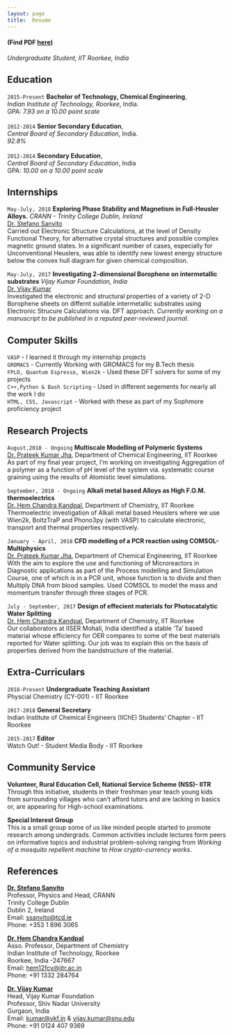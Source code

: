 ```yaml
---
layout: page
title:  Resume 
---
```

#### (Find PDF <a href="https://github.com/s-utkarsh/s-utkarsh.github.io/raw/master/Utkarsh-IIT.pdf">here</a>)
*Undergraduate Student, IIT Roorkee, India*

<!--<a href="mailto:usingh1@ch.iitr.ac.in">usingh1@ch.iitr.ac.in</a> - (+91) - 8899416395-->

## Education

`2015-Present`
**Bachelor of Technology, Chemical Engineering**, <br/>*Indian Institute of Technology, Roorkee*, India.
<br/>GPA: *7.93 on a 10.00 point scale*<br/><br/>
`2012-2014`
**Senior Secondary Education**, <br/>*Central Board of Secondary Education*, India.
<br/>*92.8%*<br/><br/>
`2012-2014`
**Secondary Education**, <br/>*Central Board of Secondary Education*, India
<br/>GPA: *10.00 on a 10.00 point scale*<br/>

## Internships

`May-July, 2018`
**Exploring Phase Stability and Magnetism in Full-Heusler Alloys.** *CRANN - Trinity College Dublin, Ireland* <br/>
<a href="https://scholar.google.com/citations?user=EUXp2J0AAAAJ&hl=en">Dr. Stefano Sanvito</a> <br/>
Carried out Electronic Structure Calculations, at the level of Density Functional Theory, for alternative crystal structures and possible complex magnetic ground states. In a significant number of cases, especially for Unconventional Heuslers, was able to identify new lowest energy structure below the convex hull diagram for given chemical composition.<br/>

`May-July, 2017`
**Investigating 2-dimensional Borophene on intermetallic substrates** *Vijay Kumar Foundation, India* <br/>
<a href="https://scholar.google.co.in/citations?user=Uq92p1kAAAAJ&hl=en">Dr. Vijay Kumar</a> <br/>
Investigated the electronic and structural properties of a variety of 2-D Borophene sheets on differnt suitable intermetallic substrates using Electronic Strucure Calculations via. DFT approach. *Currently working on a manuscript to be published in a reputed peer-reviewed journal.*<br/>

## Computer Skills

`VASP` - I learned it through my internship projects <br/>
`GROMACS` - Currently Working with GROMACS for my B.Tech thesis <br/>
`FPLO, Quantum Espresso, Wien2k` - Used these DFT solvers for some of my projects <br/>
`C++,Python & Bash Scripting` - Used in different segements for nearly all the work I do <br/>
`HTML, CSS, Javascript` - Worked with these as part of my Sophmore proficiency project <br/>

## Research Projects

`August,2018 - Ongoing` **Multiscale Modelling of Polymeric Systems** <br/>
<a href="https://scholar.google.co.in/citations?user=SAgH8nsAAAAJ&hl=en">Dr. Prateek Kumar Jha</a>, Department of Chemical Engineering, IIT Roorkee <br/>
As part of my final year project, I’m working on investigating Aggregation of a polymer as a
function of pH level of the system via. systematic course graining using the results of Atomistic level
simulations.

`September, 2018 - Ongoing` **Alkali metal based Alloys as High F.O.M. thermoelectrics** <br/>
<a href="https://scholar.google.co.in/citations?user=0QZudlsAAAAJ&hl=en">Dr. Hem Chandra Kandpal</a>, Department of Chemistry, IIT Roorkee <br/>
Thermoelectric investigation of Alkali metal based Heuslers where we use Wien2k, BoltzTraP and
Phono3py (with VASP) to calculate electronic, transport and thermal properties respectively.

`January - April, 2018` **CFD modelling of a PCR reaction using COMSOL-Multiphysics** <br/>
<a href="https://scholar.google.co.in/citations?user=SAgH8nsAAAAJ&hl=en">Dr. Prateek Kumar Jha</a>, Department of Chemical Engineering, IIT Roorkee <br/>
With the aim to explore the use and functioning of Microreactors in Diagnostic applications as part
of the Process modelling and Simulation Course, one of which is in a PCR unit, whose function is to
divide and then Multiply DNA from blood samples. Used COMSOL to model the mass and momentum transfer through three stages of PCR.

`July - September, 2017` **Design of effecient materials for Photocatalytic Water Splitting** <br/>
<a href="https://scholar.google.co.in/citations?user=0QZudlsAAAAJ&hl=en">Dr. Hem Chandra Kandpal</a>, Department of Chemistry, IIT Roorkee <br/>
Our collaborators at IISER Mohali, India identified a stable ’Ta’ based material whose efficiency for
OER compares to some of the best materials reported for Water splitting. Our job was to explain
this on the basis of properties derived from the bandstructure of the material.

##  Extra-Curriculars

`2018-Present` **Undergraduate Teaching Assistant** <br/>
Physcial Chemistry (CY-001) - IIT Roorkee <br/>

`2017-2018` **General Secretary** <br/>
Indian Institute of Chemical Engineers (IIChE) Students’ Chapter - IIT Roorkee <br/>

`2015-2017` **Editor** <br/>
Watch Out! - Student Media Body - IIT Roorkee <br/>

## Community Service

**Volunteer, Rural Education Cell, National Service Scheme (NSS)- IITR** <br/>
Through this initiative, students in their freshman year teach young kids from surrounding villages
who can’t afford tutors and are lacking in basics or, are appearing for High-school examinations. <br/>

**Special Interest Group** <br/>
This is a small group some of us like minded people started to promote research among undergrads.
Common activities include lectures form peers on informative topics and industrial problem-solving
ranging from *Working of a mosquito repellent machine* to *How crypto-currency works*.

## References

**<a href="https://scholar.google.com/citations?user=EUXp2J0AAAAJ&hl=en">Dr. Stefano Sanvito</a>**                                 
Professor, Physics and Head, CRANN    
Trinity College Dublin     
Dublin 2, Ireland              
Email: <a href="mailto:ssanvito@tcd.ie">ssanvito@tcd.ie</a>                              
Phone: +353 1 896 3065                                  

**<a href="https://scholar.google.co.in/citations?user=0QZudlsAAAAJ&hl=en">Dr. Hem Chandra Kandpal</a>** <br/>
Asso. Professor, Department of Chemistry <br/>
Indian Institute of Technology, Roorkee <br/>
Roorkee, India -247667 <br/>
Email: <a href="mailto:hem12fcy@iitr.ac.in">hem12fcy@iitr.ac.in</a> <br/>
Phone: +91 1332 284764 <br/>
 
**<a href="https://scholar.google.co.in/citations?user=Uq92p1kAAAAJ&hl=en">Dr. Vijay Kumar</a>** <br/>
Head, Vijay Kumar Foundation <br/>
Professor, Shiv Nadar University <br/>
Gurgaon, India <br/>
Email: <a href="mailto:kumar@vkf.in">kumar@vkf.in</a> &  <a href="mailto:vijay.kumar@snu.edu">vijay.kumar@snu.edu</a> <br/>
Phone: +91 0124 407 9369 <br/>
